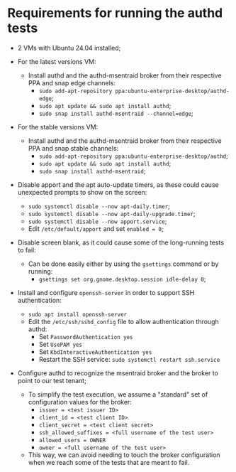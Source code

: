 # Requirements for running the authd tests

<!-- TODO: Add instructions on how to build YARF from source and install the required dependencies -->

- 2 VMs with Ubuntu 24.04 installed;

- For the latest versions VM:
  - Install authd and the authd-msentraid broker from their respective PPA and snap edge channels:
    - `sudo add-apt-repository ppa:ubuntu-enterprise-desktop/authd-edge`;
    - `sudo apt update && sudo apt install authd`;
    - `sudo snap install authd-msentraid --channel=edge`;

- For the stable versions VM:
  - Install authd and the authd-msentraid broker from their respective PPA and snap stable channels:
    - `sudo add-apt-repository ppa:ubuntu-enterprise-desktop/authd`;
    - `sudo apt update && sudo apt install authd`;
    - `sudo snap install authd-msentraid`;

- Disable apport and the apt auto-update timers, as these could cause unexpected prompts to show on the screen:
  - `sudo systemctl disable --now apt-daily.timer`;
  - `sudo systemctl disable --now apt-daily-upgrade.timer`;
  - `sudo systemctl disable --now apport.service`;
  - Edit `/etc/default/apport` and set `enabled = 0`;

- Disable screen blank, as it could cause some of the long-running tests to fail:
  - Can be done easily either by using the `gsettings` command or by running:
    - `gsettings set org.gnome.desktop.session idle-delay 0`;

- Install and configure `openssh-server` in order to support SSH authentication:
  - `sudo apt install openssh-server`
  - Edit the `/etc/ssh/sshd_config` file to allow authentication through authd:
    - Set `PasswordAuthentication yes`
    - Set `UsePAM yes`
    - Set `KbdInteractiveAuthentication yes`
    - Restart the SSH service: `sudo systemctl restart ssh.service`

- Configure authd to recognize the msentraid broker and the broker to point to our test tenant;
  - To simplify the test execution, we assume a "standard" set of configuration values for the broker:
    - `issuer = <test issuer ID>`
    - `client_id = <test client ID>`
    - `client_secret = <test client secret>`
    - `ssh_allowed_suffixes = <full username of the test user>`
    - `allowed_users = OWNER`
    - `owner = <full username of the test user>`
  - This way, we can avoid needing to touch the broker configuration when we reach some of the tests that
    are meant to fail.
